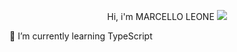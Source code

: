 
<p align='center'>
  Hi, i'm MARCELLO LEONE

  <a href="https://www.linkedin.com/in/marcelloleone975">
    <img src="https://img.shields.io/badge/linkedin-%230077B5.svg?&style=for-the-badge&logo=linkedin&logoColor=white" />
  </a>

 🌱 I’m currently learning TypeScript
